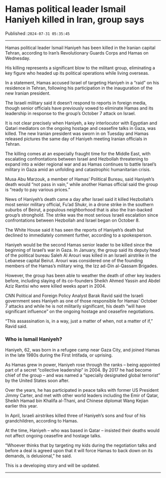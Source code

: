 # Hamas political leader Ismail Haniyeh killed in Iran, group says

Published :`2024-07-31 05:35:45`

---

Hamas political leader Ismail Haniyeh has been killed in the Iranian capital Tehran, according to Iran’s Revolutionary Guards Corps and Hamas on Wednesday.

His killing represents a significant blow to the militant group, eliminating a key figure who headed up its political operations while living overseas.

In a statement, Hamas accused Israel of targeting Haniyeh in a “raid” on his residence in Tehran, following his participation in the inauguration of the new Iranian president.

The Israeli military said it doesn’t respond to reports in foreign media, though senior officials have previously vowed to eliminate Hamas and its leadership in response to the group’s October 7 attack on Israel.

It is not clear precisely when Haniyeh, a key interlocutor with Egyptian and Qatari mediators on the ongoing hostage and ceasefire talks in Gaza, was killed. The new Iranian president was sworn in on Tuesday and Hamas released pictures the same day of Haniyeh meeting Iranian officials in Tehran.

The killing comes at an especially fraught time for the Middle East, with escalating confrontations between Israel and Hezbollah threatening to expand into a wider regional war and as Hamas continues to battle Israel’s military in Gaza amid an unfolding and catastrophic humanitarian crisis.

Musa Abu Marzouk, a member of Hamas’ Political Bureau, said Haniyeh’s death would “not pass in vain,” while another Hamas official said the group is “ready to pay various prices.”

News of Haniyeh’s death came a day after Israel said it killed Hezbollah’s most senior military official, Fu’ad Shukr, in a drone strike in the southern suburbs of Beirut, a populous neighborhood that is also the Iran-backed group’s stronghold. The strike was the most serious Israeli escalation since confrontations between Hezbollah and Israel began on October 8.

The White House said it has seen the reports of Haniyeh’s death but declined to immediately comment further, according to a spokesperson.

Haniyeh would be the second Hamas senior leader to be killed since the beginning of Israel’s war in Gaza. In January, the group said its deputy head of the political bureau Saleh Al Arouri was killed in an Israeli airstrike in the Lebanese capital Beirut. Arouri was considered one of the founding members of the Hamas’s military wing, the Izz ad-Din al-Qassam Brigades.

However, the group has been able to weather the death of other key leaders before, including slaying of its co-founders Sheikh Ahmed Yassin and Abdel Aziz Rantisi who were killed weeks apart in 2004.

CNN Political and Foreign Policy Analyst Barak Ravid said the Israeli government sees Haniyeh as one of those responsible for Hamas’ October 7 attacks and while he is not militarily significant, his death “will have significant influence” on the ongoing hostage and ceasefire negotiations.

“This assassination is, in a way, just a matter of when, not a matter of if,” Ravid said.

### Who is Ismail Haniyeh?

Haniyeh, 62, was born in a refugee camp near Gaza City, and joined Hamas in the late 1980s during the First Intifada, or uprising.

As Hamas grew in power, Haniyeh rose through the ranks – being appointed part of a secret “collective leadership” in 2004. By 2017 he had become chief of the group – and was named a “specially designated global terrorist” by the United States soon after.

Over the years, he has participated in peace talks with former US President Jimmy Carter, and met with other world leaders including the Emir of Qatar, Sheikh Hamad bin Khalifa al-Thani, and Chinese diplomat Wang Kejian earlier this year.

In April, Israeli airstrikes killed three of Haniyeh’s sons and four of his grandchildren, according to Hamas.

At the time, Haniyeh – who was based in Qatar – insisted their deaths would not affect ongoing ceasefire and hostage talks.

“Whoever thinks that by targeting my kids during the negotiation talks and before a deal is agreed upon that it will force Hamas to back down on its demands, is delusional,” he said.

This is a developing story and will be updated.

---

